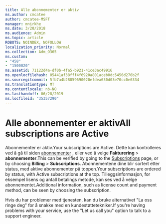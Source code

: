 ```yaml
---
title: Alle abonnementer er aktiv
ms.author: cmcatee
author: cmcatee-MSFT
manager: mnirkhe
ms.date: 3/20/2018
ms.audience: Admin
ms.topic: article
ROBOTS: NOINDEX, NOFOLLOW
localization_priority: Normal
ms.collection: Adm_O365
ms.custom:
- "458"
- "1500020"
ms.assetid: 71122d4a-df0b-4fa5-b921-41ce3ac49916
ms.openlocfilehash: 05441af38fff4f6920a801aceb0dc5456d276b2f
ms.sourcegitcommit: 5fb7a4b28859690020efdea630d03e70cc0e6334
ms.translationtype: MT
ms.contentlocale: nb-NO
ms.lasthandoff: 06/28/2019
ms.locfileid: "35357290"
---
```

# <a name="all-subscriptions-are-active"></a><span data-ttu-id="c2296-102">Alle abonnementer er aktiv</span><span class="sxs-lookup"><span data-stu-id="c2296-102">All subscriptions are Active</span></span>

<span data-ttu-id="c2296-103">Abonnementer er aktiv.</span><span class="sxs-lookup"><span data-stu-id="c2296-103">Your subscriptions are Active.</span></span> <span data-ttu-id="c2296-104">Dette kan kontrolleres ved å gå til siden [abonnementer](https://go.microsoft.com/fwlink/p/?linkid=842054) , eller ved å velge **Fakturering** \> **abonnementer**.</span><span class="sxs-lookup"><span data-stu-id="c2296-104">This can be verified by going to the [Subscriptions](https://go.microsoft.com/fwlink/p/?linkid=842054) page, or by choosing **Billing** \> **Subscriptions**.</span></span> <span data-ttu-id="c2296-105">Abonnementene dine blir sortert etter status, med aktive abonnementer på toppen.</span><span class="sxs-lookup"><span data-stu-id="c2296-105">Your subscriptions are ordered by status, with Active subscriptions at the top.</span></span> <span data-ttu-id="c2296-106">Tilleggsinformasjon, for eksempel lisens og antall betalings metode, kan ses ved å velge abonnementet.</span><span class="sxs-lookup"><span data-stu-id="c2296-106">Additional information, such as license count and payment method, can be seen by choosing the subscription.</span></span>
  
<span data-ttu-id="c2296-107">Hvis du har problemer med tjenesten, kan du bruke alternativet "La oss ringe deg" for å snakke med en kundestøttetekniker.</span><span class="sxs-lookup"><span data-stu-id="c2296-107">If you're having problems with your service, use the "Let us call you" option to talk to a support engineer.</span></span>
  
